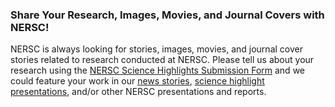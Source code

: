 ### Share Your Research, Images, Movies, and Journal Covers with NERSC!

NERSC is always looking for stories, images, movies, and journal cover stories 
related to research conducted at NERSC. Please tell us about your research using
the [NERSC Science Highlights Submission Form](https://www.nersc.gov/science/science-highlight-submit/) 
and we could feature your work in our [news stories](https://www.nersc.gov/news-publications/nersc-news/science-news/), 
[science highlight presentations](https://www.nersc.gov/science/science-highlights-presentations/), 
and/or other NERSC presentations and reports.

